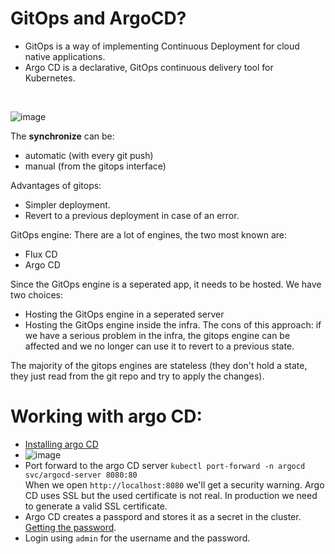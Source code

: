 
# GitOps and ArgoCD?
* GitOps is a way of implementing Continuous Deployment for cloud native applications. 
* Argo CD is a declarative, GitOps continuous delivery tool for Kubernetes.

<br>

![image](https://user-images.githubusercontent.com/53778545/211683880-c73599ac-a57e-482f-aba3-739a1b7abb45.png)

The <b>synchronize</b> can be:
  * automatic (with every git push)
  * manual (from the gitops interface) <br>
  
Advantages of gitops:
* Simpler deployment.
* Revert to a previous deployment in case of an error. <br>

GitOps engine: There are a lot of engines, the two most known are:
*  Flux CD
* Argo CD <br>

Since the GitOps engine is a seperated app, it needs to be hosted. We have two choices:
* Hosting the GitOps engine in a seperated server
* Hosting the GitOps engine inside the infra. The cons of this approach: if we have a serious problem in the infra, the gitops engine can be affected
and we no longer can use it to revert to a previous state. <br>

The majority of the gitops engines are stateless (they don't hold a state, they just read from the git repo and try to apply the changes).

# Working with argo CD:
* [Installing argo CD](https://argo-cd.readthedocs.io/en/stable/getting_started/)
* ![image](https://user-images.githubusercontent.com/53778545/211684722-a20628d3-1bb6-4ae1-90d2-49622b73654d.png)
*  Port forward to the argo CD server `kubectl port-forward -n argocd svc/argocd-server 8080:80`
<br>When we open `http://localhost:8080` we'll get a security warning. Argo CD uses SSL but the used certificate is not real. In production we need to generate a valid SSL certificate.
* Argo CD creates a passpord and stores it as a secret in the cluster. [Getting the password](https://argo-cd.readthedocs.io/en/stable/getting_started/#4-login-using-the-cli).
* Login using `admin` for the username and the password.
